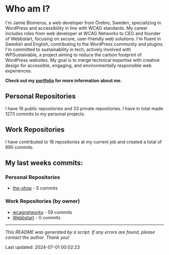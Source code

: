 # Who am I?
I'm Jamie Blomerus, a web developer from Örebro, Sweden, specializing in WordPress and accessibility in line with WCAG standards. My career includes roles from web developer at WCAG Networks to CEO and founder of Webbstart, focusing on secure, user-friendly web solutions. I'm fluent in Swedish and English, contributing to the WordPress community and plugins. I'm committed to sustainability in tech, actively involved with WPSustainable, a project aiming to reduce the carbon footprint of WordPress websites. My goal is to merge technical expertise with creative design for accessible, engaging, and environmentally responsible web experiences.

**Check out my [portfolio](jamie.blomerus.se) for more information about me.**

## Personal Repositories
I have 16 public repositories and 33 private repositories. I have in total made 1273 commits to my personal projects.

## Work Repositories
I have contributed to 18 repositories at my current job and created a total of 890 commits.
## My last weeks commits:
### Personal Repositories
* [the-shop](https://github.com/Automatiserad-testning-och-testverktyg/the-shop) - 5 commits

### Work Repositories (by owner)
* [wcagnetworks](https://github.com/wcagnetworks) - 59 commits
* [Webbstart](https://github.com/Webbstart) - 0 commits

---

*This README was generated by a script. If any errors are found, please contact the author. Thank you!*

Last updated: 2024-07-01 00:02:23